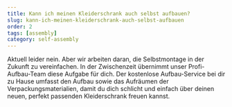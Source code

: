 ```yaml
---
title: Kann ich meinen Kleiderschrank auch selbst aufbauen?
slug: kann-ich-meinen-kleiderschrank-auch-selbst-aufbauen
order: 2
tags: [assembly]
category: self-assembly
---
```


Aktuell leider nein. Aber wir arbeiten daran, die Selbstmontage in der Zukunft zu vereinfachen. In der Zwischenzeit übernimmt unser Profi-Aufbau-Team diese Aufgabe für dich. Der kostenlose Aufbau-Service bei dir zu Hause umfasst den Aufbau sowie das Aufräumen der Verpackungsmaterialien, damit du dich schlicht und einfach über deinen neuen, perfekt passenden Kleiderschrank freuen kannst.
